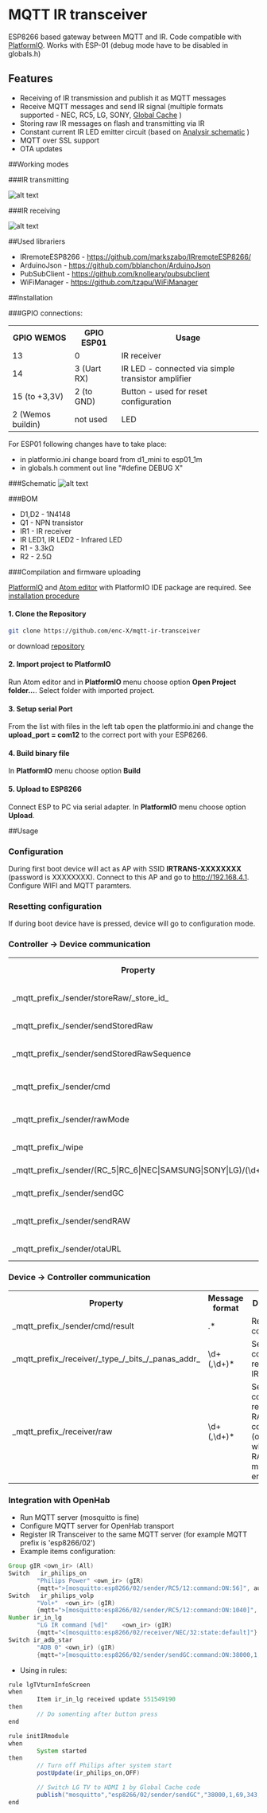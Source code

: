 # MQTT IR transceiver

ESP8266 based gateway between MQTT and IR. Code compatible with [PlatformIO](http://platformio.org/). Works with ESP-01 (debug mode have to be disabled in globals.h)

## Features

* Receiving of IR transmission and publish it as MQTT messages
* Receive MQTT messages and send IR signal (multiple formats supported - NEC, RC5, LG, SONY, [Global Cache](https://irdb.globalcache.com/Home/Database) )
* Storing raw IR messages on flash and transmitting via IR  
* Constant current IR LED emitter circuit (based on [Analysir schematic](https://www.analysir.com/blog/2013/11/22/constant-current-infrared-led-circuit/) )
* MQTT over SSL support
* OTA updates

##Working modes

###IR transmitting

![alt text](docs/ir-mode-sender.png "IR transmitting mode")

###IR receiving

![alt text](docs/ir-mode-receiver.png "IR receiving mode")

##Used librariers

* IRremoteESP8266 - https://github.com/markszabo/IRremoteESP8266/
* ArduinoJson - https://github.com/bblanchon/ArduinoJson
* PubSubClient - https://github.com/knolleary/pubsubclient
* WiFiManager - https://github.com/tzapu/WiFiManager

##Installation

###GPIO connections:
<table>
  <tr>
  <th>GPIO WEMOS</th>
  <th>GPIO ESP01</th>
  <th>Usage</th>
  </tr>
  <tr>
  <td>13</td>
  <td>0</td>
  <td>IR receiver</td>
  </tr>
  <tr>
  <td>14</td>
  <td>3 (Uart RX)</td>
  <td>IR LED - connected via simple transistor amplifier</td>
  </tr>
  <tr>
  <td>15 (to +3,3V)</td>
  <td>2 (to GND)</td>
  <td>Button - used for reset configuration</td>
  </tr>
  <tr>
  <td>2 (Wemos buildin)</td>
  <td>not used</td>
  <td>LED</td>
  </tr>
</table>

For ESP01 following changes have to take place:
* in platformio.ini change board from d1_mini to esp01_1m
* in globals.h comment out line "#define DEBUG X"

###Schematic
![alt text](docs/ir-transceiver_schematic.png "Basic schematic")

###BOM

* D1,D2 - 1N4148
* Q1 - NPN transistor
* IR1 - IR receiver
* IR LED1, IR LED2 - Infrared LED
* R1 - 3.3kΩ
* R2 - 2.5Ω

###Compilation and firmware uploading

[PlatformIO](http://platformio.org/) and [Atom editor](https://atom.io/) with PlatformIO IDE package are required. See [installation procedure](http://docs.platformio.org/en/stable/ide/atom.html#installation)

#### 1. Clone the Repository

``` bash
git clone https://github.com/enc-X/mqtt-ir-transceiver
```

or download  [repository](https://github.com/enc-X/mqtt-ir-transceiver/archive/master.zip)

#### 2. Import project to PlatformIO

Run Atom editor and in **PlatformIO** menu choose option **Open Project folder...**. Select folder with imported project.

#### 3. Setup serial Port
From the list with files in the left tab open the platformio.ini and change the **upload_port = com12** to the correct port with your ESP8266.

#### 4. Build binary file

In **PlatformIO** menu choose option **Build**

#### 5. Upload to ESP8266

Connect ESP to PC via serial adapter. In **PlatformIO** menu choose option **Upload**.

##Usage

### Configuration

During first boot device will act as AP with SSID **IRTRANS-XXXXXXXX** (password is XXXXXXXX). Connect to this AP and go to http://192.168.4.1. Configure WIFI and MQTT paramters.

### Resetting configuration

If during boot device have is pressed, device will go to configuration mode.

### Controller → Device communication
<table>
  <tr>
    <th>Property</th>
    <th>Message format</th>
    <th>Description</th>
    <th>Example</th>
  </tr>
  <tr>
    <td>_mqtt_prefix_/sender/storeRaw/_store_id_</td>
    <td>\d+(,\d+)</td>
    <td>store raw codes sequence in slot no. _store_id_, last number is frequency in kHz</td>
    <td>Topic: "_mqtt_prefix_/sender/storeRaw/10" <br/> Message: "11,43,54,65,32" <br/> 32 - is frequency in kHz</td>
  </tr>
  <tr>
    <td>_mqtt_prefix_/sender/sendStoredRaw</td>
    <td>\d+</td>
    <td>Transmit via IR RAW code from provided slot</td>
    <td>Topic: "_mqtt_prefix_/sender/sendStoredRaw" <br/> Message: "1"</td>
  </tr>
  <tr>
    <td>_mqtt_prefix_/sender/sendStoredRawSequence</td>
    <td>\d+(,\d+)*</td>
    <td>Transmit via IR sequence of RAW codes from provided slots</td>
    <td>Topic: "_mqtt_prefix_/sender/sendStoredRawSequence" <br/> Message: "1,2,3"</td>
  </tr>
  <tr>
    <td>_mqtt_prefix_/sender/cmd</td>
    <td>(ls|sysinfo)</td>
    <td>Execute on device command, replay in topic _mqtt_prefix_/sender/cmd/result</td>
    <td>Topic: "_mqtt_prefix_/sender/cmd"<br/> Message: "sysinfo"</td>
  </tr>
  <tr>
    <td>_mqtt_prefix_/sender/rawMode</td>
    <td>(1|ON|true|.*)</td>
    <td>Turn on/off reporting to controller received by device IR raw codes</td>
    <td>Topic: "_mqtt_prefix_/sender/rawMode"<br/>Message: "1"</td>
  </tr>
  <tr>
    <td>_mqtt_prefix_/wipe</td>
    <td>.*</td>
    <td>Wipe configuration for next boot</td>
    <td>Topic: "_mqtt_prefix_/wipe"<br/>Message: "1"</td>
  </tr>
  <tr>    
    <td>_mqtt_prefix_/sender/(RC_5|RC_6|NEC|SAMSUNG|SONY|LG)/(\d+)</td>
    <td>\d+</td>
    <td>Send IR signal based on type</td>
    <td>Topic: "esp8266/02sender/RC_5/12"<br/>Message: "3294"</td>
  </tr>
  <tr>  
    <td>_mqtt_prefix_/sender/sendGC</td>
    <td>\d+(,\d+)</td>
    <td>Send Global Cache code</td>
    <td>Topic: "_mqtt_prefix_/sender/sendGC" <br/> Message: "32000,43,54,65,32,...."</td>
  </tr>
  <tr>  
    <td>_mqtt_prefix_/sender/sendRAW</td>
    <td>\d+(,\d+)</td>
    <td>Send RAW code with given frequency</td>
    <td>Topic: "_mqtt_prefix_/sender/sendRAW" <br/> Message: "9000,4550,550,600,600,600,...,32" <br/>32 is frequency in kHz</td>
  </tr>
  <tr>
    <td>_mqtt_prefix_/sender/otaURL</td>
    <td>.*</td>
    <td>Update via HTTP from URL</td>
    <td>Topic: "_mqtt_prefix_/sender/otaURL"<br/>Message: "http://ota.server/firmware.bin"</td>
  </tr>
</table>


### Device → Controller communication

<table>
  <tr>
    <th>Property</th>
    <th>Message format</th>
    <th>Direction</th>
    <th>Example</th>
  </tr>
    <tr>
    <td>_mqtt_prefix_/sender/cmd/result</td>
    <td>.*</td>
    <td>Result of command</td>
    <td></td>
  </tr>
  <tr>
    <td>_mqtt_prefix_/receiver/_type_/_bits_/_panas_addr_</td>
    <td>\d+(,\d+)*</td>
    <td>Send to controller received IR code</td>
    <td>Topic: "_mqtt_prefix_/receiver/RC_5/12"<br/>Message: "3294"</td>
  </tr>
  <tr>
    <td>_mqtt_prefix_/receiver/raw</td>
    <td>\d+(,\d+)*</td>
    <td>Send to controller received RAW IR code (only when RAW mode is enabled)</td>
    <td>Topic: "_mqtt_prefix_/receiver/raw"<br/>Message: "9000,4550,550,600,600,600,..."</td>
  </tr>
</table>

### Integration with OpenHab

* Run MQTT server (mosquitto is fine)
* Configure MQTT server for OpenHab transport
* Register IR Transceiver to the same MQTT server (for example MQTT prefix is 'esp8266/02')
* Example items configuration:
```java
Group gIR <own_ir> (All)
Switch   ir_philips_on
        "Philips Power" <own_ir> (gIR)
        {mqtt=">[mosquitto:esp8266/02/sender/RC5/12:command:ON:56]", autoupdate="false"}
Switch   ir_philips_volp
        "Vol+"  <own_ir> (gIR)
        {mqtt=">[mosquitto:esp8266/02/sender/RC5/12:command:ON:1040]", autoupdate="false"}
Number ir_in_lg
        "LG IR command [%d]"    <own_ir> (gIR)
        {mqtt="<[mosquitto:esp8266/02/receiver/NEC/32:state:default]"}
Switch ir_adb_star
        "ADB 0" <own_ir) (gIR)
        {mqtt=">[mosquitto:esp8266/02/sender/sendGC:command:ON:38000,1,37,8,34,8,75,8,44,8,106,8,50,8,50,8,39,8,81,8,525,8,34,8,60,8,29,8,44,8,44,8,44,8,29,8,29,8,3058,8,34,8,75,8,44,8,106,8,50,8,50,8,39,8,81,8,525,8,34,8,101,8,70,8,44,8,44,8,44,8,29,8,29,8,3058]", autoupdate="false"}
```
* Using in rules:
```java
rule lgTVturnInfoScreen
when
        Item ir_in_lg received update 551549190
then
        // Do somenting after button press
end

rule initIRmodule
when
        System started
then
        // Turn off Philips after system start
        postUpdate(ir_philips_on,OFF)

        // Switch LG TV to HDMI 1 by Global Cache code
        publish("mosquitto","esp8266/02/sender/sendGC","38000,1,69,343,172,21,22,21,22,21,65,21,22,21,22,21,22,21,22,21,22,21,65,21,65,21,22,21,65,21,65,21,65,21,65,21,65,21,22,21,65,21,65,21,65,21,22,21,22,21,65,21,65,21,65,21,22,21,22,21,22,21,65,21,65,21,22,21,22,21,1673,343,86,21,3732")
end
```
